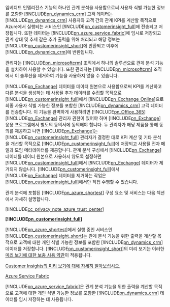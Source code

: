 임베디드 인텔리전스 기능의 하나인 관계 분석을 사용함으로써 사용자 식별 가능한 정보를 포함한 [!INCLUDE[pn_dynamics_crm](pn-dynamics-crm.md)] 고객 데이터는 [!INCLUDE[pn_dynamics_crm](pn-dynamics-crm.md)] 사용자와 고객 간의 관계 KPI를 계산할 목적으로 Azure에서 실행되는 서비스인 [!INCLUDE[pn_customerinsight_full](pn-customer-insights-full.md)]에 전송되고 저장됩니다. 또한 데이터는 [!INCLUDE[pn_azure_service_fabric](pn-azure-service-fabric.md)]에 임시로 저장되고 관계 상태 및 추세 같은 추가 출력을 위해 처리되고 해당 정보는 [!INCLUDE[pn_customerinsight_short](pn-customer-insights-short.md)]에 반환되고 이후에 [!INCLUDE[pn_dynamics_crm](pn-dynamics-crm.md)]에 반환됩니다.  
  
 관리자는 [!INCLUDE[pn_microsoftcrm](pn-microsoftcrm.md)] 조직에서 하나의 솔루션으로 관계 분석 기능을 설치하여 사용할 수 있습니다. 또한 관리자는 [!INCLUDE[pn_microsoftcrm](pn-microsoftcrm.md)] 조직에서 이 솔루션을 제거하여 기능을 사용하지 않을 수 있습니다.  
  
 [!INCLUDE[pn_Exchange](pn-exchange.md)] 데이터를 데이터 원본으로 사용함으로써 KPI를 계산하고 다른 분석을 생성하는 데 사용될 추가 데이터를 수집할 목적으로 [!INCLUDE[pn_customerinsight_full](pn-customer-insights-full.md)]에서 [!INCLUDE[pn_Exchange_Online](pn-exchange-online.md)]으로 최종 사용자 식별 가능한 정보를 포함한 [!INCLUDE[pn_dynamics_crm](pn-dynamics-crm.md)] 고객 데이터를 전송합니다.  이 기능을 완벽하게 사용하려면 [!INCLUDE[pn_Office_365](pn-office-365.md)][!INCLUDE[pn_Exchange](pn-exchange.md)] 관리자 권한이 있어야 하며 [!INCLUDE[pn_Exchange](pn-exchange.md)] 응용 프로그램에서 별도의 동의서에 동의해야 합니다.  두 관리자가 해당 제품을 통해 동의를 제공하고 나면 [!INCLUDE[pn_Exchange](pn-exchange.md)]는 [!INCLUDE[pn_customerinsight_full](pn-customer-insights-full.md)] 관리자가 결정한 대로 KPI 계산 및 기타 분석을 개선할 목적으로 [!INCLUDE[pn_customerinsight_full](pn-customer-insights-full.md)]에 저장되고 사용될 전자 메일과 모임 메타데이터를 제공합니다. 관계 분석 구성에서 [!INCLUDE[pn_Exchange](pn-exchange.md)] 데이터를 데이터 원본으로 사용하지 않도록 설정하면 [!INCLUDE[pn_customerinsight_full](pn-customer-insights-full.md)]에서 [!INCLUDE[pn_Exchange](pn-exchange.md)] 데이터가 제거되지 않습니다.  [!INCLUDE[pn_customerinsight_full](pn-customer-insights-full.md)]에서 [!INCLUDE[pn_Exchange](pn-exchange.md)] 데이터를 제거하는 작업은 [!INCLUDE[pn_customerinsight_full](pn-customer-insights-full.md)]에서만 직접 수행할 수 있습니다.  
  
 관계 분석에 포함된 [!INCLUDE[pn_azure_shortest](pn-azure-shortest.md)] 구성 요소 및 서비스는 다음 섹션에서 자세히 설명합니다.  
  
 [!INCLUDE[cc_privacy_note_azure_trust_center](cc-privacy-note-azure-trust-center.md)]  
  
 **[!INCLUDE[pn_customerinsight_full](pn-customer-insights-full.md)]**  
  
 [!INCLUDE[pn_azure_shortest](pn-azure-shortest.md)]에서 실행 중인 서비스인 [!INCLUDE[pn_customerinsight_short](pn-customer-insights-short.md)]는 관계 분석 기능을 위한 출력을 계산할 목적으로 고객에 대한 개인 식별 가능한 정보를 포함한 [!INCLUDE[pn_dynamics_crm](pn-dynamics-crm.md)] 데이터를 저장합니다. [!INCLUDE[pn_customerinsight_short](pn-customer-insights-short.md)]의 미리 보기는 이러한 [미리 보기에 대한 보충 사용 약관](http://go.microsoft.com/fwlink/p/?LinkId=511446)이 적용됩니다.  
  
 [Customer Insights의 미리 보기에 대해 자세히 알아보십시오.](https://azure.microsoft.com/en-us/services/customer-insights/)  
  
 [Azure Service Fabric](https://azure.microsoft.com/services/service-fabric/)  
  
 [!INCLUDE[pn_azure_service_fabric](pn-azure-service-fabric.md)]은 관계 분석 기능을 위한 출력을 계산할 목적으로 고객에 대한 개인 식별 가능한 정보를 포함한 [!INCLUDE[pn_dynamics_crm](pn-dynamics-crm.md)] 데이터를 임시 저장하는 데 사용됩니다.